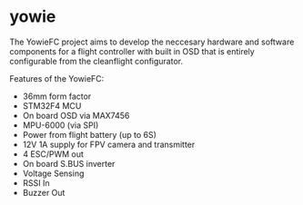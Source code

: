 # yowie

The YowieFC project aims to develop the neccesary hardware and software components for a flight controller with built in OSD that is entirely configurable from the cleanflight configurator.

Features of the YowieFC:

* 36mm form factor
* STM32F4 MCU
* On board OSD via MAX7456
* MPU-6000 (via SPI)
* Power from flight battery (up to 6S)
* 12V 1A supply for FPV camera and transmitter
* 4 ESC/PWM out
* On board S.BUS inverter
* Voltage Sensing
* RSSI In
* Buzzer Out
